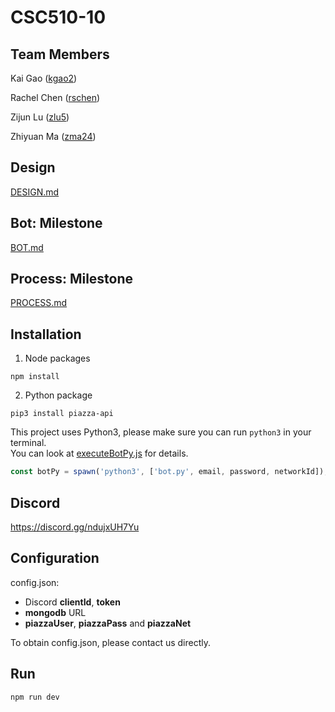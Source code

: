 # CSC510-10
## Team Members

Kai Gao ([kgao2](mailto:kgao2@ncsu.edu))

Rachel Chen ([rschen](mailto:rschen@ncsu.edu))

Zijun Lu ([zlu5](mailto:zlu5@ncsu.edu))

Zhiyuan Ma ([zma24](mailto:zma24@ncsu.edu))

## Design

[DESIGN.md](DESIGN.md)

## Bot: Milestone
[BOT.md](BOT.md)

## Process: Milestone
[PROCESS.md](PROCESS.md)

## Installation
1. Node packages
```shell
npm install
```
2. Python package  
```shell
pip3 install piazza-api
```
This project uses Python3, please make sure you can run `python3` in your terminal.  
You can look at [executeBotPy.js](/utils/executeBotPy.js) for details.
```javascript
const botPy = spawn('python3', ['bot.py', email, password, networkId]);
```


## Discord
https://discord.gg/ndujxUH7Yu

## Configuration
config.json:  
 - Discord **clientId**, **token**   
 - **mongodb** URL  
 - **piazzaUser**, **piazzaPass** and **piazzaNet**



To obtain config.json, please contact us directly.

## Run
```shell
npm run dev
```

